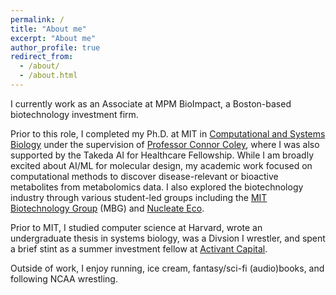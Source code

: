 ```yaml
---
permalink: /
title: "About me"
excerpt: "About me"
author_profile: true
redirect_from: 
  - /about/
  - /about.html
---
```


I currently work as an Associate at MPM BioImpact, a Boston-based biotechnology investment firm. 

Prior to this role, I completed my Ph.D. at MIT in [Computational and Systems Biology](https://csbphd.mit.edu/welcome-mit-computational-and-systems-biology-phd-program-csb) under the supervision of [Professor Connor Coley](https://coley.mit.edu/), where I was also supported by the Takeda AI for Healthcare Fellowship. While I am broadly excited about AI/ML for molecular design, my academic work focused on computational methods to discover disease-relevant or bioactive metabolites from metabolomics data. I also explored the biotechnology industry through various student-led groups including the [MIT Biotechnology Group](https://biotech.mit.edu/) (MBG) and [Nucleate Eco](https://nucleate.xyz/activator/). 

Prior to MIT, I studied computer science at Harvard, wrote an undergraduate thesis in systems biology, was a Divsion I wrestler, and spent a brief stint as a summer investment fellow at
[Activant Capital](https://www.activantcapital.com/).

Outside of work, I enjoy running, ice cream, fantasy/sci-fi (audio)books, and following NCAA wrestling.
